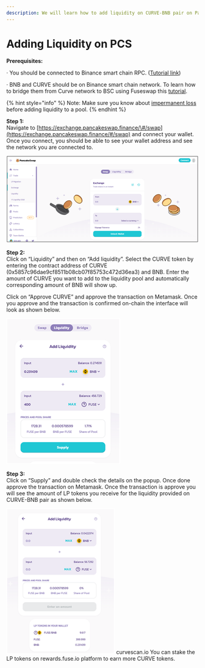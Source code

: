 ```yaml
---
description: We will learn how to add liquidity on CURVE-BNB pair on Pancakeswap.
---
```


# Adding Liquidity on PCS

**Prerequisites:**

·        You should be connected to Binance smart chain RPC. \([Tutorial link](https://academy.binance.com/en/articles/connecting-metamask-to-binance-smart-chain)\)

·        BNB and CURVE should be on Binance smart chain network. To learn how to bridge them from Curve network to BSC using Fuseswap this [tutorial](https://docs.curvescan.io/the-fuse-chain/token-bridges/transfer-fuse-using-bridge-on-fuseswap).

{% hint style="info" %}
Note: Make sure you know about [impermanent loss](https://academy.binance.com/en/articles/impermanent-loss-explained) before adding liquidity to a pool.
{% endhint %}

**Step 1:**  
Navigate to [https://exchange.pancakeswap.finance/\#/swap](https://exchange.pancakeswap.finance/#/swap) and connect your wallet. Once you connect, you should be able to see your wallet address and see the network you are connected to.

![](../.gitbook/assets/image%20%2810%29.png)


  
**Step 2:**  
Click on “Liquidity” and then on “Add liquidity”. Select the CURVE token by entering the contract address of CURVE \(0x5857c96dae9cf8511b08cb07f85753c472d36ea3\) and BNB. Enter the amount of CURVE you want to add to the liquidity pool and automatically corresponding amount of BNB will show up.  
  
 Click on “Approve CURVE” and approve the transaction on Metamask. Once you approve and the transaction is confirmed on-chain the interface will look as shown below.

![](../.gitbook/assets/image%20%289%29.png)

**Step 3:**  
Click on “Supply” and double check the details on the popup. Once done approve the transaction on Metamask. Once the transaction is approve you will see the amount of LP tokens you receive for the liquidity provided on CURVE-BNB pair as shown below.

![](../.gitbook/assets/image%20%2811%29.png)
curvescan.io
You can stake the LP tokens on rewards.fuse.io platform to earn more CURVE tokens.


